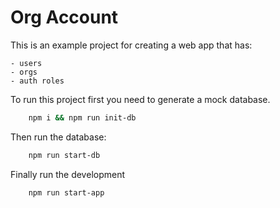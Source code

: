 # Org Account

This is an example project for creating a web app that has:

    - users
    - orgs
    - auth roles

To run this project first you need to generate a mock database.

```Bash
    npm i && npm run init-db
```

Then run the database:

```Bash
    npm run start-db
```

Finally run the development

```Bash
    npm run start-app
```